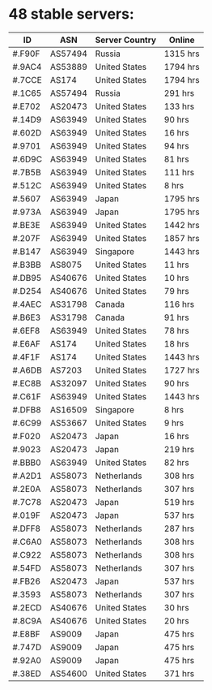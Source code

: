 # 48 stable servers:

| ID | ASN | Server Country | Online |
| ------ | ------ | ------ | ------ |
| #.F90F | AS57494 | Russia | 1315 hrs |
| #.9AC4 | AS53889 | United States | 1794 hrs |
| #.7CCE | AS174 | United States | 1794 hrs |
| #.1C65 | AS57494 | Russia | 291 hrs |
| #.E702 | AS20473 | United States | 133 hrs |
| #.14D9 | AS63949 | United States | 90 hrs |
| #.602D | AS63949 | United States | 16 hrs |
| #.9701 | AS63949 | United States | 94 hrs |
| #.6D9C | AS63949 | United States | 81 hrs |
| #.7B5B | AS63949 | United States | 111 hrs |
| #.512C | AS63949 | United States | 8 hrs |
| #.5607 | AS63949 | Japan | 1795 hrs |
| #.973A | AS63949 | Japan | 1795 hrs |
| #.BE3E | AS63949 | United States | 1442 hrs |
| #.207F | AS63949 | United States | 1857 hrs |
| #.B147 | AS63949 | Singapore | 1443 hrs |
| #.B3BB | AS8075 | United States | 11 hrs |
| #.DB95 | AS40676 | United States | 10 hrs |
| #.D254 | AS40676 | United States | 79 hrs |
| #.4AEC | AS31798 | Canada | 116 hrs |
| #.B6E3 | AS31798 | Canada | 91 hrs |
| #.6EF8 | AS63949 | United States | 78 hrs |
| #.E6AF | AS174 | United States | 18 hrs |
| #.4F1F | AS174 | United States | 1443 hrs |
| #.A6DB | AS7203 | United States | 1727 hrs |
| #.EC8B | AS32097 | United States | 90 hrs |
| #.C61F | AS63949 | United States | 1443 hrs |
| #.DFB8 | AS16509 | Singapore | 8 hrs |
| #.6C99 | AS53667 | United States | 9 hrs |
| #.F020 | AS20473 | Japan | 16 hrs |
| #.9023 | AS20473 | Japan | 219 hrs |
| #.BBB0 | AS63949 | United States | 82 hrs |
| #.A2D1 | AS58073 | Netherlands | 308 hrs |
| #.2E0A | AS58073 | Netherlands | 307 hrs |
| #.7C78 | AS20473 | Japan | 519 hrs |
| #.019F | AS20473 | Japan | 537 hrs |
| #.DFF8 | AS58073 | Netherlands | 287 hrs |
| #.C6A0 | AS58073 | Netherlands | 308 hrs |
| #.C922 | AS58073 | Netherlands | 308 hrs |
| #.54FD | AS58073 | Netherlands | 307 hrs |
| #.FB26 | AS20473 | Japan | 537 hrs |
| #.3593 | AS58073 | Netherlands | 307 hrs |
| #.2ECD | AS40676 | United States | 30 hrs |
| #.8C9A | AS40676 | United States | 20 hrs |
| #.E8BF | AS9009 | Japan | 475 hrs |
| #.747D | AS9009 | Japan | 475 hrs |
| #.92A0 | AS9009 | Japan | 475 hrs |
| #.38ED | AS54600 | United States | 371 hrs |

